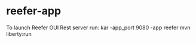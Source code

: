 # reefer-app

To launch Reefer GUI Rest server run:
kar -app_port 9080 -app reefer mvn liberty:run



